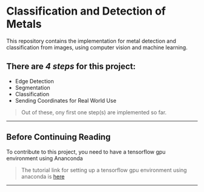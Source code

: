
# Classification and Detection of Metals
This repository contains the implementation for metal detection and classification from images, using computer vision and machine learning.

## There are *4 steps* for this project:
- Edge Detection
- Segmentation
- Classification
- Sending Coordinates for Real World Use

> Out of these, ony first one step(s) are implemented so far.
---



## Before Continuing Reading
To contribute to this project, you need to have a tensorflow gpu environment using Ananconda
> The tutorial link for setting up a tensorflow gpu environment using anaconda is [here](https://youtu.be/QUjtDIalh0k?si=g_FBCRnNLLYPU-_F)

---
